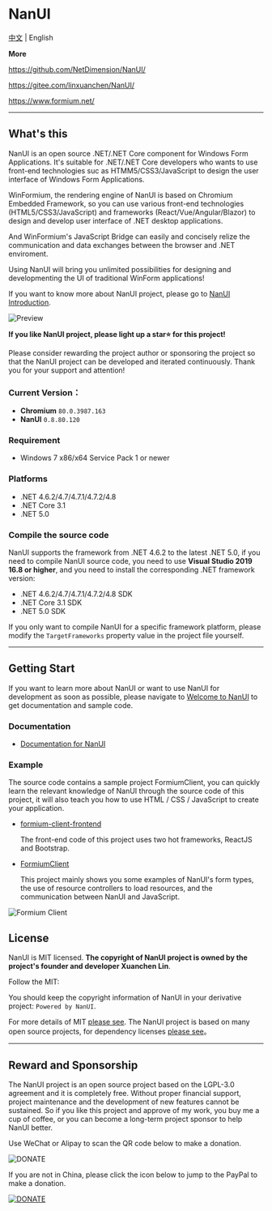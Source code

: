 # NanUI

[中文](README.md) | English

**More**

https://github.com/NetDimension/NanUI/

https://gitee.com/linxuanchen/NanUI/

https://www.formium.net/

---

## What's this

NanUI is an open source .NET/.NET Core component for Windows Form Applications. It's suitable for .NET/.NET Core developers who wants to use front-end technologies suc as HTMM5/CSS3/JavaScript to design the user interface of Windows Form Applications.

WinFormium, the rendering engine of NanUI is based on Chromium Embedded Framework, so you can use various front-end technologies (HTML5/CSS3/JavaScript) and frameworks (React/Vue/Angular/Blazor) to design and develop user interface of .NET desktop applications.

And WinFormium's JavaScript Bridge can easily and concisely relize the communication and data exchanges between the browser and .NET enviroment.

Using NanUI will bring you unlimited possibilities for designing and developmenting the UI of traditional WinForm applications!

If you want to know more about NanUI project, please go to [NanUI Introduction](docs/README.md).

![Preview](docs/images/preview.png)

**If you like NanUI project, please light up a star⭐ for this project!**

Please consider rewarding the project author or sponsoring the project so that the NanUI project can be developed and iterated continuously. Thank you for your support and attention!

### Current Version：

- **Chromium** `80.0.3987.163`
- **NanUI** `0.8.80.120`

### Requirement

- Windows 7 x86/x64 Service Pack 1 or newer

### Platforms

- .NET 4.6.2/4.7/4.7.1/4.7.2/4.8
- .NET Core 3.1
- .NET 5.0

### Compile the source code

NanUI supports the framework from .NET 4.6.2 to the latest .NET 5.0, if you need to compile NanUI source code, you need to use **Visual Studio 2019 16.8 or higher**, and you need to install the corresponding .NET framework version:

- .NET 4.6.2/4.7/4.7.1/4.7.2/4.8 SDK
- .NET Core 3.1 SDK
- .NET 5.0 SDK

If you only want to compile NanUI for a specific framework platform, please modify the `TargetFrameworks` property value in the project file yourself.

---

## Getting Start

If you want to learn more about NanUI or want to use NanUI for development as soon as possible, please navigate to [Welcome to NanUI](docs/README.en-US.md) to get documentation and sample code.

### Documentation

- [Documentation for NanUI](docs/documentation.md)

### Example

The source code contains a sample project FormiumClient, you can quickly learn the relevant knowledge of NanUI through the source code of this project, it will also teach you how to use HTML / CSS / JavaScript to create your application.

- [formium-client-frontend](src/formium-client-frontend/README.md)

  The front-end code of this project uses two hot frameworks, ReactJS and Bootstrap.

- [FormiumClient](src/FormiumClient/README.md)

  This project mainly shows you some examples of NanUI's form types, the use of resource controllers to load resources, and the communication between NanUI and JavaScript.

![Formium Client](docs/images/formium-client-preview-enUS.png)

## License

NanUI is MIT licensed. **The copyright of NanUI project is owned by the project's founder and developer Xuanchen Lin**.

Follow the MIT:

You should keep the copyright information of NanUI in your derivative project: `Powered by NanUI`.

For more details of MIT [please see](docs/en-US/License.md). The NanUI project is based on many open source projects, for dependency licenses [please see](docs/en-US/Dependences.md)。

---

## Reward and Sponsorship

The NanUI project is an open source project based on the LGPL-3.0 agreement and it is completely free. Without proper financial support, project maintenance and the development of new features cannot be sustained. So if you like this project and approve of my work, you buy me a cup of coffee, or you can become a long-term project sponsor to help NanUI better.

Use WeChat or Alipay to scan the QR code below to make a donation.

![DONATE](docs/images/qrcode.png)

If you are not in China, please click the icon below to jump to the PayPal to make a donation.

[![DONATE](docs/images/paypal.png)](https://www.paypal.me/mrjson)
